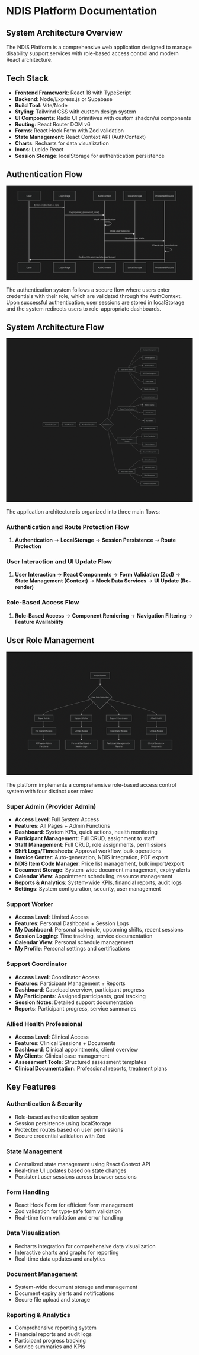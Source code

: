 # NDIS Platform Documentation

## System Architecture Overview

The NDIS Platform is a comprehensive web application designed to manage disability support services with role-based access control and modern React architecture.

## Tech Stack

- **Frontend Framework**: React 18 with TypeScript
- **Backend**: Node/Express.js or Supabase
- **Build Tool**: Vite/Node
- **Styling**: Tailwind CSS with custom design system
- **UI Components**: Radix UI primitives with custom shadcn/ui components
- **Routing**: React Router DOM v6
- **Forms**: React Hook Form with Zod validation
- **State Management**: React Context API (AuthContext)
- **Charts**: Recharts for data visualization
- **Icons**: Lucide React
- **Session Storage**: localStorage for authentication persistence

## Authentication Flow

![User Authentication and Login Flow](images/user-authentication-flow.png)

The authentication system follows a secure flow where users enter credentials with their role, which are validated through the AuthContext. Upon successful authentication, user sessions are stored in localStorage and the system redirects users to role-appropriate dashboards.

## System Architecture Flow

![System Architecture and Data Flow](images/architecture-data-flow-2.png)

The application architecture is organized into three main flows:

### Authentication and Route Protection Flow
1. **Authentication** → **LocalStorage** → **Session Persistence** → **Route Protection**

### User Interaction and UI Update Flow
1. **User Interaction** → **React Components** → **Form Validation (Zod)** → **State Management (Context)** → **Mock Data Services** → **UI Update (Re-render)**

### Role-Based Access Flow
1. **Role-Based Access** → **Component Rendering** → **Navigation Filtering** → **Feature Availability**

## User Role Management

![User Role Detection and Access Management](images/user-role-management.png)

The platform implements a comprehensive role-based access control system with four distinct user roles:

### Super Admin (Provider Admin)
- **Access Level**: Full System Access
- **Features**: All Pages + Admin Functions
- **Dashboard**: System KPIs, quick actions, health monitoring
- **Participant Management**: Full CRUD, assignment to staff
- **Staff Management**: Full CRUD, role assignments, permissions
- **Shift Logs/Timesheets**: Approval workflow, bulk operations
- **Invoice Center**: Auto-generation, NDIS integration, PDF export
- **NDIS Item Code Manager**: Price list management, bulk import/export
- **Document Storage**: System-wide document management, expiry alerts
- **Calendar View**: Appointment scheduling, resource management
- **Reports & Analytics**: System-wide KPIs, financial reports, audit logs
- **Settings**: System configuration, security, user management

### Support Worker
- **Access Level**: Limited Access
- **Features**: Personal Dashboard + Session Logs
- **My Dashboard**: Personal schedule, upcoming shifts, recent sessions
- **Session Logging**: Time tracking, service documentation
- **Calendar View**: Personal schedule management
- **My Profile**: Personal settings and certifications

### Support Coordinator
- **Access Level**: Coordinator Access
- **Features**: Participant Management + Reports
- **Dashboard**: Caseload overview, participant progress
- **My Participants**: Assigned participants, goal tracking
- **Session Notes**: Detailed support documentation
- **Reports**: Participant progress, service summaries

### Allied Health Professional
- **Access Level**: Clinical Access
- **Features**: Clinical Sessions + Documents
- **Dashboard**: Clinical appointments, client overview
- **My Clients**: Clinical case management
- **Assessment Tools**: Structured assessment templates
- **Clinical Documentation**: Professional reports, treatment plans

## Key Features

### Authentication & Security
- Role-based authentication system
- Session persistence using localStorage
- Protected routes based on user permissions
- Secure credential validation with Zod

### State Management
- Centralized state management using React Context API
- Real-time UI updates based on state changes
- Persistent user sessions across browser sessions

### Form Handling
- React Hook Form for efficient form management
- Zod validation for type-safe form validation
- Real-time form validation and error handling

### Data Visualization
- Recharts integration for comprehensive data visualization
- Interactive charts and graphs for reporting
- Real-time data updates and analytics

### Document Management
- System-wide document storage and management
- Document expiry alerts and notifications
- Secure file upload and storage

### Reporting & Analytics
- Comprehensive reporting system
- Financial reports and audit logs
- Participant progress tracking
- Service summaries and KPIs

